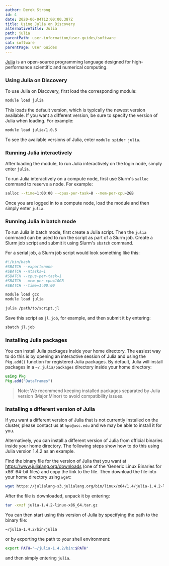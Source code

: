 ```yaml
---
author: Derek Strong
id: 4
date: 2020-06-04T12:00:00.387Z
title: Using Julia on Discovery
alternativeTitle: Julia
path: julia
parentPath: user-information/user-guides/software
cat: software
parentPage: User Guides
---
```


[Julia](https://www.julialang.org) is an open-source programming language designed for high-performance scientific and numerical computing.

### Using Julia on Discovery

To use Julia on Discovery, first load the corresponding module:

```sh
module load julia
```

This loads the default version, which is typically the newest version available. If you want a different version, be sure to specify the version of Julia when loading. For example:

```sh
module load julia/1.0.5
```

To see the available versions of Julia, enter `module spider julia`.

### Running Julia interactively

After loading the module, to run Julia interactively on the login node, simply enter `julia`.

To run Julia interactively on a compute node, first use Slurm's `salloc` command to reserve a node. For example:

```sh
salloc --time=1:00:00 --cpus-per-task=8 --mem-per-cpu=2GB
```

Once you are logged in to a compute node, load the module and then simply enter `julia`.

### Running Julia in batch mode

To run Julia in batch mode, first create a Julia script. Then the `julia` command can be used to run the script as part of a Slurm job. Create a Slurm job script and submit it using Slurm's `sbatch` command.

For a serial job, a Slurm job script would look something like this:

```sh
#!/bin/bash
#SBATCH --export=none
#SBATCH --ntasks=1
#SBATCH --cpus-per-task=1
#SBATCH --mem-per-cpu=10GB
#SBATCH --time=1:00:00

module load gcc
module load julia

julia /path/to/script.jl
```

Save this script as `jl.job`, for example, and then submit it by entering:

```sh
sbatch jl.job
```

### Installing Julia packages

You can install Julia packages inside your home directory. The easiest way to do this is by opening an interactive session of Julia and using the `Pkg.add()` function for registered Julia packages. By default, Julia will install packages in a `~/.julia/packages` directory inside your home directory:

```julia
using Pkg
Pkg.add("DataFrames")
```

> Note: We recommend keeping installed packages separated by Julia version (Major.Minor) to avoid compatibility issues.


### Installing a different version of Julia

If you want a different version of Julia that is not currently installed on the cluster, please contact us at `hpc@usc.edu` and we may be able to install it for you.

Alternatively, you can install a different version of Julia from official binaries inside your home directory. The following steps show how to do this using Julia version 1.4.2 as an example.

Find the binary file for the version of Julia that you want at https://www.julialang.org/downloads (one of the ‘Generic Linux Binaries for x86’ 64-bit files) and copy the link to the file. Then download the file into your home directory using `wget`:

```sh
wget https://julialang-s3.julialang.org/bin/linux/x64/1.4/julia-1.4.2-linux-x86_64.tar.gz
```

After the file is downloaded, unpack it by entering:

```sh
tar -xvzf julia-1.4.2-linux-x86_64.tar.gz
```

You can then start using this version of Julia by specifying the path to the binary file:

```sh
~/julia-1.4.2/bin/julia
```

or by exporting the path to your shell environment:

```sh
export PATH="~/julia-1.4.2/bin:$PATH"
```

and then simply entering `julia`.
